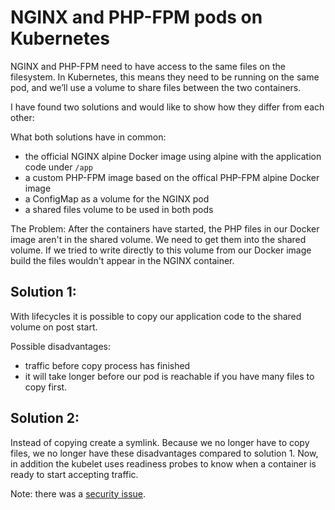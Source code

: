 # NGINX and PHP-FPM pods on Kubernetes

NGINX and PHP-FPM need to have access to the same files on the filesystem. In Kubernetes, this means they need to be running on the same pod, and we’ll use a volume to share files between the two containers.

I have found two solutions and would like to show how they differ from each other:

What both solutions have in common:

* the official NGINX alpine Docker image using alpine with the application code under `/app`
* a custom PHP-FPM image based on the offical PHP-FPM alpine Docker image
* a ConfigMap as a volume for the NGINX pod
* a shared files volume to be used in both pods

The Problem: After the containers have started, the PHP files in our Docker image aren't in the shared volume. We need to get them into the shared volume. If we tried to write directly to this volume from our Docker image build the files wouldn't appear in the NGINX container.

## Solution 1:

With lifecycles it is possible to copy our application code to the shared volume on post start.

Possible disadvantages:

* traffic before copy process has finished
* it will take longer before our pod is reachable if you have many files to copy first.

## Solution 2:

Instead of copying create a symlink. Because we no longer have to copy files, we no longer have these disadvantages compared to solution 1. Now, in addition the kubelet uses readiness probes to know when a container is ready to start accepting traffic.

Note: there was a [security issue](https://kubernetes.io/blog/2018/04/04/fixing-subpath-volume-vulnerability/).